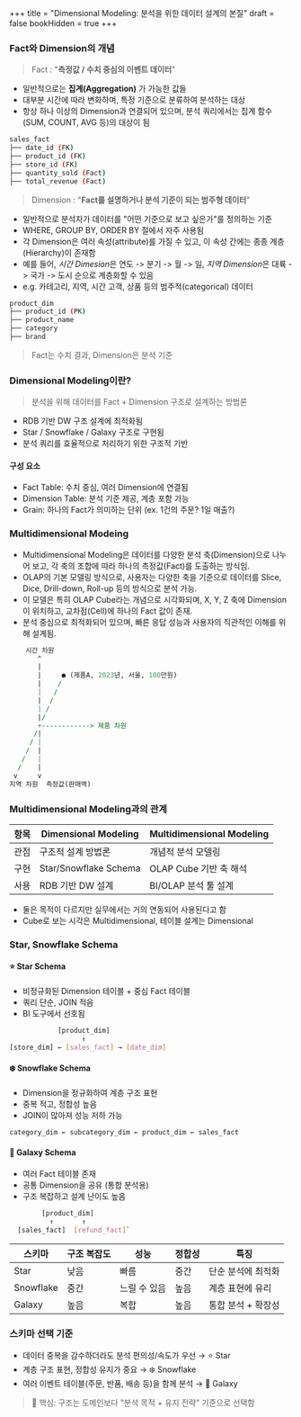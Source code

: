 +++
title = "Dimensional Modeling: 분석을 위한 데이터 설계의 본질"
draft = false
bookHidden = true
+++

### Fact와 Dimension의 개념
> Fact : "**측정값 / 수치 중심의 이벤트 데이터**"
- 일반적으로는 **집계(Aggregation)** 가 가능한 값들
- 대부분 시간에 따라 변화하며, 특정 기준으로 분류하여 분석하는 대상
- 항상 하나 이상의 Dimension과 연결되어 있으며, 분석 쿼리에서는 집계 함수(SUM, COUNT, AVG 등)의 대상이 됨
```sh
sales_fact
├── date_id (FK)
├── product_id (FK)
├── store_id (FK)
├── quantity_sold (Fact)
├── total_revenue (Fact)
```

> Dimension : "**Fact를 설명하거나 분석 기준이 되는 범주형 데이터**"
- 일반적으로 분석자가 데이터를 "어떤 기준으로 보고 싶은가"를 정의하는 기준
- WHERE, GROUP BY, ORDER BY 절에서 자주 사용됨
- 각 Dimension은 여러 속성(attribute)를 가질 수 있고, 이 속성 간에는 종종 계층(Hierarchy)이 존재함
- 예를 들어, *시간 Dimesion*은 연도 -> 분기 -> 월 -> 일, *지역 Dimension*은 대륙 -> 국가 -> 도시 순으로 계층화할 수 있음
- e.g. 카테고리, 지역, 시간 고객, 상품 등의 범주적(categorical) 데이터
```sh
product_dim
├── product_id (PK)
├── product_name
├── category
├── brand
```

> Fact는 수치 결과, Dimension은 분석 기준

### Dimensional Modeling이란?
> 분석을 위해 데이터를 Fact + Dimension 구조로 설계하는 방법론
- RDB 기반 DW 구조 설계에 최적화됨
- Star / Snowflake / Galaxy 구조로 구현됨
- 분석 쿼리를 효율적으로 처리하기 위한 구조적 기반

#### 구성 요소
- Fact Table: 수치 중심, 여러 Dimension에 연결됨
- Dimension Table: 분석 기준 제공, 계층 포함 가능
- Grain: 하나의 Fact가 의미하는 단위 (ex. 1건의 주문? 1일 매출?)



### Multidimensional Modeing
- Multidimensional Modeling은 데이터를 다양한 분석 축(Dimension)으로 나누어 보고, 각 축의 조합에 따라 하나의 측정값(Fact)를 도출하는 방식임.  
- OLAP의 기본 모델링 방식으로, 사용자는 다양한 축을 기준으로 데이터를 Slice, Dice, Drill-down, Roll-up 등의 방식으로 분석 가능.  
- 이 모델은 특히 OLAP Cube라는 개념으로 시각화되며, X, Y, Z 축에 Dimension이 위치하고, 교차점(Cell)에 하나의 Fact 값이 존재.
- 분석 중심으로 최적화되어 있으며, 빠른 응답 성능과 사용자의 직관적인 이해를 위해 설계됨.

```perl
    시간 차원
       ^
       |
       |     ● (제품A, 2023년, 서울, 100만원)
       |    /
       |   /
       |  /
       | /
       |/
       +------------> 제품 차원
      /|
     / |
    /  |
   /   |
  /    |
 v     v
지역 차원  측정값(판매액)
```

### Multidimensional Modeling과의 관계
항목| Dimensional Modeling | Multidimensional Modeling
-|-|-
관점|구조적 설계 방법론|개념적 분석 모델링
구현|Star/Snowflake Schema|OLAP Cube 기반 축 해석
사용|RDB 기반 DW 설계|BI/OLAP 분석 툴 설계
- 둘은 목적이 다르지만 실무에서는 거의 연동되어 사용된다고 함
- Cube로 보는 시각은 Multidimensional, 테이블 설계는 Dimensional

### Star, Snowflake Schema
#### ⭐ Star Schema
- 비정규화된 Dimension 테이블 + 중심 Fact 테이블
- 쿼리 단순, JOIN 적음
- BI 도구에서 선호됨
```sh
            [product_dim]
                  ↑
[store_dim] ← [sales_fact] → [date_dim]
```

#### ❄️ Snowflake Schema
- Dimension을 정규화하여 계층 구조 표현
- 중복 적고, 정합성 높음
- JOIN이 많아져 성능 저하 가능
```sh
category_dim ← subcategory_dim ← product_dim ← sales_fact
```

#### 🌌 Galaxy Schema
- 여러 Fact 테이블 존재
- 공통 Dimension을 공유 (통합 분석용)
- 구조 복잡하고 설계 난이도 높음
```sh
        [product_dim]
          ↑       ↑
  [sales_fact]  [refund_fact]`
```
스키마 | 구조 복잡도 | 성능 | 정합성 | 특징
-|-|-|-|-
Star|낮음|빠름|중간|단순 분석에 최적화
Snowflake|중간|느릴 수 있음|높음|계층 표현에 유리
Galaxy|높음|복합|높음|통합 분석 + 확장성


### 스키마 선택 기준
- 데이터 중복을 감수하더라도 분석 편의성/속도가 우선 → ⭐ Star
- 계층 구조 표현, 정합성 유지가 중요 → ❄️ Snowflake
- 여러 이벤트 테이블(주문, 반품, 배송 등)을 함께 분석 → 🌌 Galaxy
> 💬 핵심: 구조는 도메인보다 "분석 목적 + 유지 전략" 기준으로 선택함
